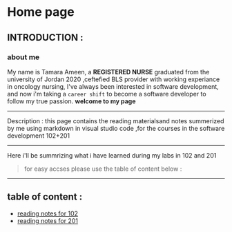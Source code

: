 # Home page 
## INTRODUCTION :
### about me 
My name is Tamara Ameen, a **REGISTERED NURSE** graduated from the university of Jordan 2020 ,ceftefied BLS provider with working experiance in oncology nursing, I've always been interested in software development, and now i'm taking a `career shift` to become a software developer to follow my true passion.
**welcome to my page**
***
Description :
this page contains the reading materialsand notes summerized by me using markdown in visual studio code ,for the courses in the software development 102+201
***
Here i'll be summrizing what i have learned during my labs in 102 and 201
> for easy accses please use the table of content below :
***
## table of content :
* [reading notes for 102](https://tamaraalbilleh.github.io/reading-notes/Code102Reading-Notes/reading-102)
* [reading notes for 201](https://tamaraalbilleh.github.io/reading-notes/Code201Reading-Notes/reading-201)
